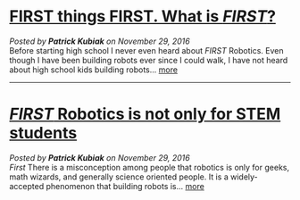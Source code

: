 <google-youtube
  video-id="7htc6iHS4mo"
  height="360px"
  width="100%"
  rel="0"
  start="0"
  autoplay="0">
</google-youtube>

# [FIRST things FIRST. What is *FIRST*?](#/post/1/)
*Posted by **Patrick Kubiak** on November 29, 2016*  
Before starting high school I never even heard about *FIRST* Robotics. Even though I have been building robots ever since I could walk, I have not heard about high school kids building robots... [more](#/post/1/)  

---

# [*FIRST* Robotics is not only for STEM students](#/post/2/)
*Posted by **Patrick Kubiak** on November 29, 2016*  
*First* There is a misconception among people that robotics is only for geeks, math wizards, and generally science oriented people. It is a widely-accepted phenomenon that building robots is... [more](#/post/2/)  
